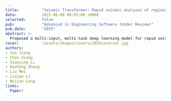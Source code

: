 ```yaml
---
title:          "Seismic Transformer: Rapid seismic analyses of regional buildings based on deep learning (Under Review)"
date:           2025-06-08 00:01:00 +0800
selected:       false
pub:            "Advanced in Engineering Software (Under Review)"
pub_date:       "2025"
abstract: >-
  Proposed a multi-input, multi-task deep learning model for rapid seismic analyses of regional buildings, called Seismic Transformer (SeT). SeT achieves 92% accury in damage states classification and less than 9% MSE in dynamic response regression, can perform seismic analyses for 3,000 buildings within 3 seconds.
cover:          /assets/images/covers/2025coverset.jpg
authors:
- Jun Jiang
- Chen Xiong
- Xiaoying Li
- Dezhong Zhong
- Liu Mei
- Lixiao Li
- Wujian Long
links:
  Paper:
---
```


